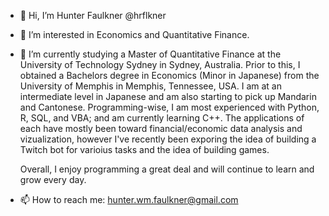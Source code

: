 - 👋 Hi, I’m Hunter Faulkner @hrflkner

- 👀 I’m interested in Economics and Quantitative Finance.

- 🌱 I’m currently studying a Master of Quantitative Finance at the University of Technology Sydney in Sydney, Australia.
     Prior to this, I obtained a Bachelors degree in Economics (Minor in Japanese) from the University of Memphis in Memphis, Tennessee, USA.
     I am at an intermediate level in Japanese and am also starting to pick up Mandarin and Cantonese.
     Programming-wise, I am most experienced with Python, R, SQL, and VBA; and am currently learning C++. 
     The applications of each have mostly been toward financial/economic data analysis and vizualization, however 
     I've recently been exporing the idea of building a Twitch bot for varioius tasks and the idea of building games.
     
     Overall, I enjoy programming a great deal and will continue to learn and grow every day.
     
- 📫 How to reach me: hunter.wm.faulkner@gmail.com

<!---
hrflkner/hrflkner is a ✨ special ✨ repository because its `README.md` (this file) appears on your GitHub profile.
You can click the Preview link to take a look at your changes.
--->
